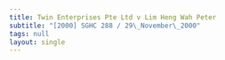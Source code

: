 ```yaml
---
title: Twin Enterprises Pte Ltd v Lim Heng Wah Peter
subtitle: "[2000] SGHC 288 / 29\_November\_2000"
tags: null
layout: single
---
```


